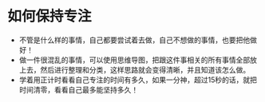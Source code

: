 # 如何保持专注
- 不管是什么样的事情，自己都要尝试着去做，自己不想做的事情，也要把他做好！
- 做一件很混乱的事情，可以使用思维导图，把跟这件事相关的所有事情全部放上去，然后进行整理和分类，这样思路就会变得清晰，并且知道该怎么做。
- 学着用正计时看看自己专注的时间有多久，如果一分神，超过15秒的话，就把时间清零，看看自己最多能坚持多久！

